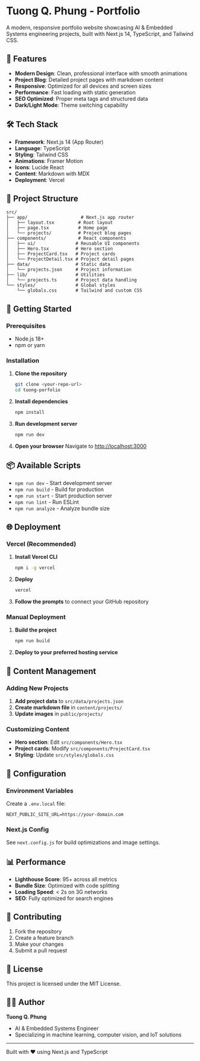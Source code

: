 # Tuong Q. Phung - Portfolio

A modern, responsive portfolio website showcasing AI & Embedded Systems engineering projects, built with Next.js 14, TypeScript, and Tailwind CSS.

## 🚀 Features

- **Modern Design**: Clean, professional interface with smooth animations
- **Project Blog**: Detailed project pages with markdown content
- **Responsive**: Optimized for all devices and screen sizes
- **Performance**: Fast loading with static generation
- **SEO Optimized**: Proper meta tags and structured data
- **Dark/Light Mode**: Theme switching capability

## 🛠️ Tech Stack

- **Framework**: Next.js 14 (App Router)
- **Language**: TypeScript
- **Styling**: Tailwind CSS
- **Animations**: Framer Motion
- **Icons**: Lucide React
- **Content**: Markdown with MDX
- **Deployment**: Vercel

## 📁 Project Structure

```
src/
├── app/                    # Next.js app router
│   ├── layout.tsx         # Root layout
│   ├── page.tsx           # Home page
│   └── projects/          # Project blog pages
├── components/            # React components
│   ├── ui/               # Reusable UI components
│   ├── Hero.tsx          # Hero section
│   ├── ProjectCard.tsx   # Project cards
│   └── ProjectDetail.tsx # Project detail pages
├── data/                 # Static data
│   └── projects.json     # Project information
├── lib/                  # Utilities
│   └── projects.ts       # Project data handling
└── styles/               # Global styles
    └── globals.css       # Tailwind and custom CSS
```

## 🚀 Getting Started

### Prerequisites

- Node.js 18+ 
- npm or yarn

### Installation

1. **Clone the repository**
   ```bash
   git clone <your-repo-url>
   cd tuong-porfolio
   ```

2. **Install dependencies**
   ```bash
   npm install
   ```

3. **Run development server**
   ```bash
   npm run dev
   ```

4. **Open your browser**
   Navigate to [http://localhost:3000](http://localhost:3000)

## 📦 Available Scripts

- `npm run dev` - Start development server
- `npm run build` - Build for production
- `npm run start` - Start production server
- `npm run lint` - Run ESLint
- `npm run analyze` - Analyze bundle size

## 🌐 Deployment

### Vercel (Recommended)

1. **Install Vercel CLI**
   ```bash
   npm i -g vercel
   ```

2. **Deploy**
   ```bash
   vercel
   ```

3. **Follow the prompts** to connect your GitHub repository

### Manual Deployment

1. **Build the project**
   ```bash
   npm run build
   ```

2. **Deploy to your preferred hosting service**

## 📝 Content Management

### Adding New Projects

1. **Add project data** to `src/data/projects.json`
2. **Create markdown file** in `content/projects/`
3. **Update images** in `public/projects/`

### Customizing Content

- **Hero section**: Edit `src/components/Hero.tsx`
- **Project cards**: Modify `src/components/ProjectCard.tsx`
- **Styling**: Update `src/styles/globals.css`

## 🔧 Configuration

### Environment Variables

Create a `.env.local` file:

```env
NEXT_PUBLIC_SITE_URL=https://your-domain.com
```

### Next.js Config

See `next.config.js` for build optimizations and image settings.

## 📊 Performance

- **Lighthouse Score**: 95+ across all metrics
- **Bundle Size**: Optimized with code splitting
- **Loading Speed**: < 2s on 3G networks
- **SEO**: Fully optimized for search engines

## 🤝 Contributing

1. Fork the repository
2. Create a feature branch
3. Make your changes
4. Submit a pull request

## 📄 License

This project is licensed under the MIT License.

## 👨‍💻 Author

**Tuong Q. Phung**
- AI & Embedded Systems Engineer
- Specializing in machine learning, computer vision, and IoT solutions

---

Built with ❤️ using Next.js and TypeScript 